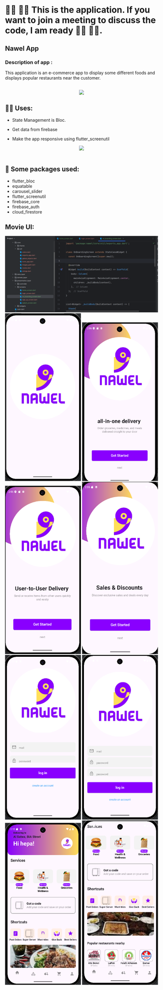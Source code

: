 # 🙋‍♂️ 🙋‍♂️ This is the application. If you want to join a meeting to discuss the code, I am ready 🙋‍♂️ 🙋‍♂️.
## Nawel App

### Description of app :
This application is an e-commerce app to display some different foods and displays popular restaurants near the customer.


<br>
<div align="center">
    <img src="https://user-images.githubusercontent.com/73097560/115834477-dbab4500-a447-11eb-908a-139a6edaec5c.gif" />
</div>

## 🙋‍♂️ Uses:

- State Management is Bloc.

- Get data from firebase

- Make the app responsive using flutter_screenutil


<div align="center">
    <img src="https://user-images.githubusercontent.com/73097560/115834477-dbab4500-a447-11eb-908a-139a6edaec5c.gif" />
</div>
<br>


## 🚀 Some packages used:

- flutter_bloc
- equatable
- carousel_slider
- flutter_screenutil
- firebase_core
- firebase_auth
- cloud_firestore


## Movie UI:

<p float="left">
  <img src="nawel screens/Screenshot 2025-06-19 161720.png" width="800"/>
  <img src="nawel screens/Screenshot 2025-06-19 140848.png" width="250"/>
  <img src="nawel screens/Screenshot 2025-06-19 140638.png" width="250"/>
  <img src="nawel screens/Screenshot 2025-06-19 140655.png" width="250"/>
  <img src="nawel screens/Screenshot 2025-06-19 140707.png" width="250"/>
  <img src="nawel screens/Screenshot 2025-06-19 140927.png" width="250"/>
  <img src="nawel screens/Screenshot 2025-06-19 141158.png" width="250"/>
  <img src="nawel screens/Screenshot 2025-06-19 141239.png" width="250"/>
  <img src="nawel screens/Screenshot 2025-06-19 141253.png" width="250"/>
  
 
</p>
